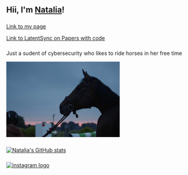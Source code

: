 ## Hii, I'm <a href="https://github.com/Nataliaxo05" target="_blank">Natalia</a>!
###
<a href="https://nataliaxo05.github.io">Link to my page</a>
<p>
</p>
<a href="https://paperswithcode.com/paper/latentsync-audio-conditioned-latent-diffusion">Link to LatentSync on Papers with code</a>

###

<p>Just a sudent of cybersecurity who likes to ride horses in her free time</p>

<div align="left">
  <img height="200" src="https://github.com/Nataliaxo05/Nataliaxo05/blob/main/462581207_1253716435898578_1165912671229200160_n.jpg"  />
</div>

###

[![Natalia's GitHub stats](https://github-readme-stats.vercel.app/api?username=Nataliaxo05&show_icons=true&theme=radical)](https://github.com/Nataliaxo05/github-readme-stats)

###

<div align="left">
  <a href="https://www.instagram.com/natalia_ozonek/" target="_blank">
    <img src="https://raw.githubusercontent.com/maurodesouza/profile-readme-generator/master/src/assets/icons/social/instagram/default.svg" width="52" height="40" alt="instagram logo"  />
  </a>
</div>

###
